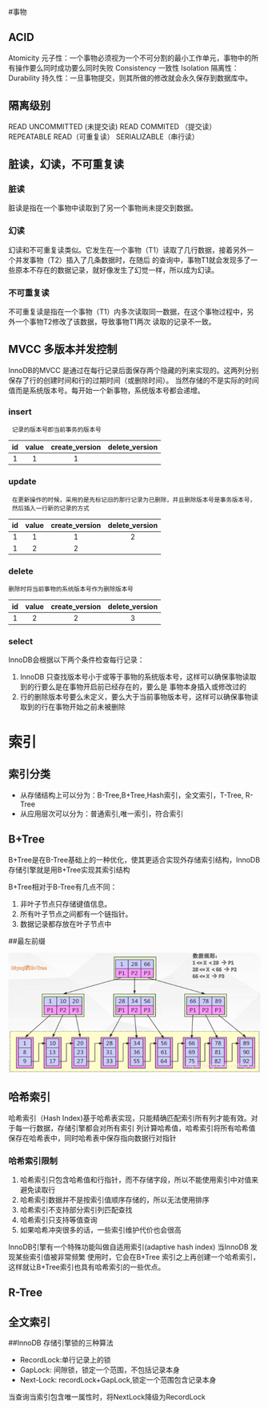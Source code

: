 #事物
## ACID
 Atomicity   元子性：一个事物必须视为一个不可分割的最小工作单元，事物中的所有操作要么同时成功要么同时失败
 Consistency 一致性
 Isolation   隔离性：
 Durability  持久性：一旦事物提交，则其所做的修改就会永久保存到数据库中。
 
 ## 隔离级别
  READ UNCOMMITTED (未提交读)
  READ COMMITED （提交读）
  REPEATABLE READ（可重复读）
  SERIALIZABLE（串行读）
  
 ## 脏读，幻读，不可重复读
  ### 脏读
   脏读是指在一个事物中读取到了另一个事物尚未提交到数据。
 ### 幻读
   幻读和不可重复读类似。它发生在一个事物（T1）读取了几行数据，接着另外一个并发事物（T2）插入了几条数据时，在随后
   的查询中，事物T1就会发现多了一些原本不存在的数据记录，就好像发生了幻觉一样，所以成为幻读。
 ### 不可重复读
   不可重复读是指在一个事物（T1）内多次读取同一数据，在这个事物过程中，另外一个事物T2修改了该数据，导致事物T1两次
   读取的记录不一致。
 
 ## MVCC 多版本并发控制
  InnoDB的MVCC 是通过在每行记录后面保存两个隐藏的列来实现的。这两列分别保存了行的创建时间和行的过期时间（或删除时间）。
  当然存储的不是实际的时间值而是系统版本号。每开始一个新事物，系统版本号都会递增。
 ### insert
     记录的版本号即当前事务的版本号
  |id|value|create_version|delete_version|
  |:---:|:---:|:---:|:---:|
  |1|1|1||
### update
     在更新操作的时候，采用的是先标记旧的那行记录为已删除，并且删除版本号是事务版本号，
     然后插入一行新的记录的方式
   |id|value|create_version|delete_version|
   |:---:|:---:|:---:|:---:|
   |1|1|1|2|
   |1|2|2  
### delete
    删除时将当前事物的系统版本号作为删除版本号
   |id|value|create_version|delete_version|
   |:---:|:---:|:---:|:---:|
   |1|2|2|3|  
 ### select
   InnoDB会根据以下两个条件检查每行记录：
   1. InnoDB 只查找版本号小于或等于事物的系统版本号，这样可以确保事物读取到的行要么是在事物开启前已经存在的，要么是
   事物本身插入或修改过的
   2. 行的删除版本号要么未定义，要么大于当前事物版本号，这样可以确保事物读取到的行在事物开始之前未被删除
# 索引
## 索引分类
  + 从存储结构上可以分为：B-Tree,B+Tree,Hash索引，全文索引，T-Tree, R-Tree
  + 从应用层次可以分为：普通索引,唯一索引，符合索引
## B+Tree  
B+Tree是在B-Tree基础上的一种优化，使其更适合实现外存储索引结构，InnoDB存储引擎就是用B+Tree实现其索引结构

B+Tree相对于B-Tree有几点不同：
1. 非叶子节点只存储键值信息。
2. 所有叶子节点之间都有一个链指针。
3. 数据记录都存放在叶子节点中

##最左前缀


  ![avatar](../images/B+Tree.png)
  
## 哈希索引
  哈希索引（Hash Index)基于哈希表实现，只能精确匹配索引所有列才能有效。对于每一行数据，存储引擎都会对所有索引
  列计算哈希值，哈希索引将所有哈希值保存在哈希表中，同时哈希表中保存指向数据行对指针
### 哈希索引限制
   1. 哈希索引只包含哈希值和行指针，而不存储字段，所以不能使用索引中对值来避免读取行
   2. 哈希索引数据并不是按索引值顺序存储的，所以无法使用排序
   3. 哈希索引不支持部分索引列匹配查找
   4. 哈希索引只支持等值查询
   5. 如果哈希冲突很多的话，一些索引维护代价也会很高
   
   InnoDB引擎有一个特殊功能叫做自适用索引(adaptive hash index) 当InnoDB 发现某些索引值被非常频繁
   使用时，它会在B+Tree 索引之上再创建一个哈希索引，这样就让B+Tree索引也具有哈希索引的一些优点。
## R-Tree

## 全文索引

##InnoDB 存储引擎锁的三种算法
+ RecordLock:单行记录上的锁
+ GapLock: 间隙锁，锁定一个范围，不包括记录本身
+ Next-Lock: recordLock+GapLock,锁定一个范围包含记录本身

当查询当索引包含唯一属性时，将NextLock降级为RecordLock
       
  